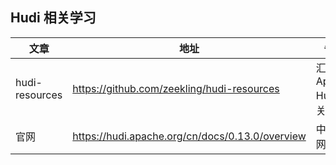 
## Hudi 相关学习

| 文章 | 地址| 备注|
|----|----|----|
| hudi-resources | https://github.com/zeekling/hudi-resources | 汇总Apache Hudi相关资料 |
| 官网 | https://hudi.apache.org/cn/docs/0.13.0/overview | 中文官网|

